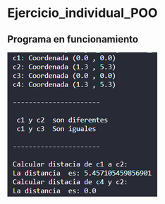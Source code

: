 # Ejercicio_individual_POO

## Programa en funcionamiento

![imagenFuncionamiento](imagen.png "ImagenFuncionamiento")